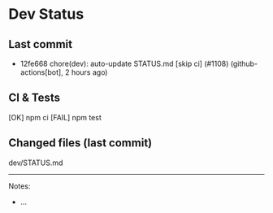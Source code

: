 # Dev Status

## Last commit
- 12fe668 chore(dev): auto-update STATUS.md [skip ci] (#1108) (github-actions[bot], 2 hours ago)
## CI & Tests
[OK] npm ci
[FAIL] npm test

## Changed files (last commit)
dev/STATUS.md

---
Notes:
- ...
